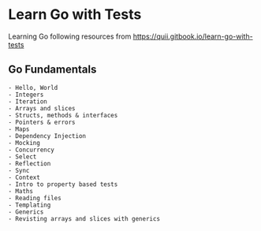 # Learn Go with Tests

Learning Go following resources from https://quii.gitbook.io/learn-go-with-tests

## Go Fundamentals

    - Hello, World
    - Integers
    - Iteration
    - Arrays and slices
    - Structs, methods & interfaces
    - Pointers & errors
    - Maps
    - Dependency Injection
    - Mocking
    - Concurrency
    - Select
    - Reflection
    - Sync
    - Context
    - Intro to property based tests
    - Maths
    - Reading files
    - Templating
    - Generics
    - Revisting arrays and slices with generics
